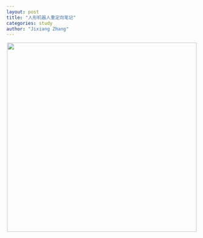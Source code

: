 ```yaml
---
layout: post
title: "人形机器人重定向笔记"
categories: study
author: "Jixiang Zhang"
---
```


<p align="center"><img src="{{site.baseurl}}/images/lafan1.png" width="500"/></p>
